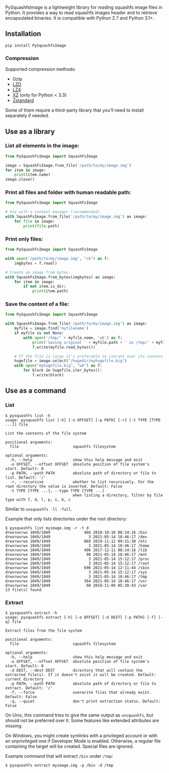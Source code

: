 PySquashfsImage is a lightweight library for reading squashfs image files in Python.
It provides a way to read squashfs images header and to retrieve encapsulated binaries.
It is compatible with Python 2.7 and Python 3.1+.

## Installation

```
pip install PySquashfsImage
```

### Compression

Supported compression methods:

- Gzip
- [LZO](https://pypi.org/project/python-lzo/)
- [LZ4](https://pypi.org/project/lz4/)
- [XZ](https://pypi.org/project/backports.lzma/) (only for Python < 3.3)
- [Zstandard](https://pypi.org/project/zstandard/)

Some of them require a third-party library that you'll need to install
separately if needed.

## Use as a library

### List all elements in the image:
```python
from PySquashfsImage import SquashFsImage

image = SquashFsImage.from_file('/path/to/my/image.img')
for item in image:
    print(item.name)
image.close()
```

### Print all files and folder with human readable path:
```python
from PySquashfsImage import SquashFsImage

# Use with a context manager (recommended).
with SquashFsImage.from_file('/path/to/my/image.img') as image:
    for file in image:
        print(file.path)
```

### Print only files:
```python
from PySquashfsImage import SquashFsImage

with open('/path/to/my/image.img', "rb") as f:
    imgbytes = f.read()

# Create an image from bytes.
with SquashFsImage.from_bytes(imgbytes) as image:
    for item in image:
        if not item.is_dir:
            print(item.path)
```

### Save the content of a file:
```python
from PySquashfsImage import SquashFsImage

with SquashFsImage.from_file('/path/to/my/image.img') as image:
    myfile = image.find('myfilename')
    if myfile is not None:
        with open('/tmp/' + myfile.name, 'wb') as f:
            print('Saving original ' + myfile.path + ' in /tmp/' + myfile.name)
            f.write(myfile.read_bytes())

    # If the file is large it's preferable to iterate over its content.
    hugefile = image.select("/hugedir/myhugefile.big")
    with open("myhugefile.big", "wb") as f:
        for block in hugefile.iter_bytes():
            f.write(block)
```

## Use as a command

### List

```
$ pysquashfs list -h
usage: pysquashfs list [-h] [-o OFFSET] [-p PATH] [-r] [-t TYPE [TYPE ...]] file

List the contents of the file system

positional arguments:
  file                        squashfs filesystem

optional arguments:
  -h, --help                  show this help message and exit
  -o OFFSET, --offset OFFSET  absolute position of file system's start. Default: 0
  -p PATH, --path PATH        absolute path of directory or file to list. Default: '/'
  -r, --recursive             whether to list recursively. For the root directory the value is inverted. Default: False
  -t TYPE [TYPE ...], --type TYPE [TYPE ...]
                              when listing a directory, filter by file type with f, d, l, p, s, b, c
```

Similar to `unsquashfs -ll -full`.

Example that only lists directories under the root directory:
```
$ pysquashfs list myimage.img -r -t d
drwxrwxrwx 1049/1049               468 2018-10-10 08:14:16 /bin
drwxrwxrwx 1049/1049                 3 2021-05-14 18:46:17 /dev
drwxrwxrwx 1049/1049               869 2019-11-12 09:31:30 /etc
drwxrwxrwx 1049/1049                 3 2021-05-14 18:46:17 /home
drwxrwxrwx 1049/1049               406 2017-12-11 08:14:16 /lib
drwxrwxrwx 1049/1049                98 2021-05-14 18:46:17 /mnt
drwxrwxrwx 1049/1049                 3 2021-05-14 15:12:17 /proc
drwxrwxrwx 1049/1049                 3 2021-05-14 15:12:17 /root
drwxrwxrwx 1049/1049               690 2021-05-14 12:11:44 /sbin
drwxrwxrwx 1049/1049                 3 2021-05-14 15:12:17 /sys
drwxrwxrwx 1049/1049                 3 2021-05-14 18:46:17 /tmp
drwxrwxrwx 1049/1049               364 2021-05-14 18:46:17 /usr
drwxrwxrwx 1049/1049                60 2018-11-09 05:38:43 /var
13 file(s) found
```

### Extract

```
$ pysquashfs extract -h
usage: pysquashfs extract [-h] [-o OFFSET] [-d DEST] [-p PATH] [-f] [-q] file

Extract files from the file system

positional arguments:
  file                        squashfs filesystem

optional arguments:
  -h, --help                  show this help message and exit
  -o OFFSET, --offset OFFSET  absolute position of file system's start. Default: 0
  -d DEST, --dest DEST        directory that will contain the extracted file(s). If it doesn't exist it will be created. Default: current directory
  -p PATH, --path PATH        absolute path of directory or file to extract. Default: '/'
  -f, --force                 overwrite files that already exist. Default: False
  -q, --quiet                 don't print extraction status. Default: False
```

On Unix, this command tries to give the same output as `unsquashfs`, but should
not be preferred over it. Some features like extended attributes are missing.

On Windows, you might create symlinks with a privileged account or with an
unprivileged one if Developer Mode is enabled.
Otherwise, a regular file containing the target will be created.
Special files are ignored.

Example command that will extract `/bin` under `/tmp`:
```
$ pysquashfs extract myimage.img -p /bin -d /tmp
```